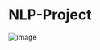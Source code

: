 # NLP-Project

![image](https://github.com/user-attachments/assets/372d9924-35c3-40e4-91e7-65a4b2b24820)
